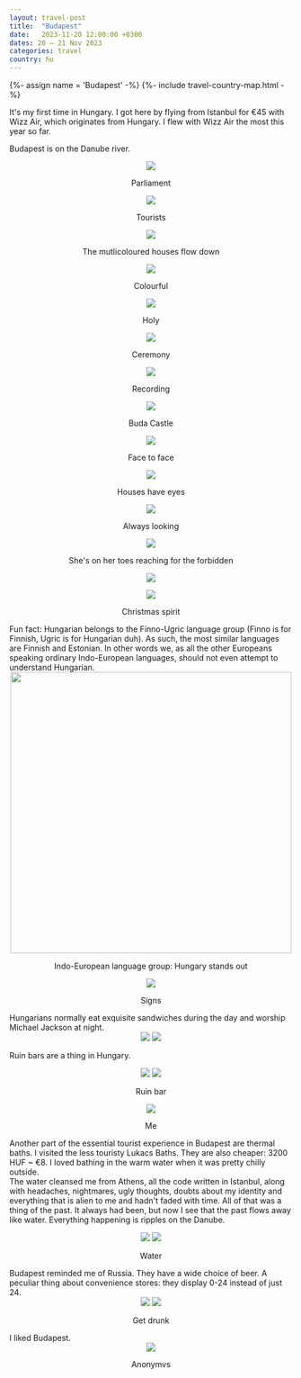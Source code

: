 ```yaml
---
layout: travel-post
title:  "Budapest"
date:   2023-11-20 12:00:00 +0300
dates: 20 – 21 Nov 2023
categories: travel
country: hu
---
```

{%- assign name = 'Budapest' -%}
{%- include travel-country-map.html -%}


It's my first time in Hungary. I got here by flying from Istanbul for €45 with Wizz Air, which originates from Hungary. I flew with Wizz Air the most this year so far. 

Budapest is on the Danube river.
<center>
<img src="{{site.baseurl}}/assets/img/budapest/1.jpg" />
<p class="image-label">Parliament</p>
</center>
<center>
<img src="{{site.baseurl}}/assets/img/budapest/2.jpg" />
<p class="image-label">Tourists</p>
</center>
<center>
<img src="{{site.baseurl}}/assets/img/budapest/3.jpg" />
<p class="image-label">The mutlicoloured houses flow down</p>
</center>
<center>
<img src="{{site.baseurl}}/assets/img/budapest/5.jpg" />
<p class="image-label">Colourful</p>
</center>
<center>
<img src="{{site.baseurl}}/assets/img/budapest/6.jpg" />
<p class="image-label">Holy</p>
</center>
<center>
<img src="{{site.baseurl}}/assets/img/budapest/7.jpg" />
<p class="image-label">Ceremony</p>
</center>
<center>
<img src="{{site.baseurl}}/assets/img/budapest/8.jpg" />
<p class="image-label">Recording</p>
</center>
<center>
<img src="{{site.baseurl}}/assets/img/budapest/9.jpg" />
<p class="image-label">Buda Castle</p>
</center>
<center>
<img src="{{site.baseurl}}/assets/img/budapest/10.jpg" />
<p class="image-label">Face to face</p>
</center>
<center>
<img src="{{site.baseurl}}/assets/img/budapest/12.jpg" />
<p class="image-label">Houses have eyes</p>
</center>
<center>
<img src="{{site.baseurl}}/assets/img/budapest/11.jpg" />
<p class="image-label">Always looking</p>
</center>
<center>
<img src="{{site.baseurl}}/assets/img/budapest/13.jpg" />
<p class="image-label">She's on her toes reaching for the forbidden</p>
</center>
<center>
<img src="{{site.baseurl}}/assets/img/budapest/15.jpg" />
<p class="image-label"></p>
</center>
<center>
<img src="{{site.baseurl}}/assets/img/budapest/14.jpg" />
<p class="image-label">Christmas spirit</p>
</center>
Fun fact: Hungarian belongs to the Finno-Ugric language group (Finno is for Finnish, Ugric is for Hungarian duh). As such, the most similar languages are Finnish and Estonian. In other words we, as all the other Europeans speaking ordinary Indo-European languages, should not even attempt to understand Hungarian.
<center>
<img src="{{site.baseurl}}/assets/img/budapest/indo-european.png" width="500" />
<p class="image-label">Indo-European language group: Hungary stands out</p>
</center>
<center>
<img src="{{site.baseurl}}/assets/img/budapest/18.jpg" />
<p class="image-label">Signs</p>
</center>
Hungarians normally eat exquisite sandwiches during the day and worship Michael Jackson at night.
<center>
    <div class="side-by-side">
        <img src="{{site.baseurl}}/assets/img/budapest/17.jpg" />
        <img src="{{site.baseurl}}/assets/img/budapest/16.jpg" />
    </div>
    <p class="image-label"></p>
</center>

Ruin bars are a thing in Hungary.
<center>
    <div class="side-by-side">
        <img src="{{site.baseurl}}/assets/img/budapest/20.jpg" />
        <img src="{{site.baseurl}}/assets/img/budapest/21.jpg" />
    </div>
    <p class="image-label">Ruin bar</p>
</center>

<center>
<img src="{{site.baseurl}}/assets/img/budapest/19.jpg" />
<p class="image-label">Me</p>
</center>

Another part of the essential tourist experience in Budapest are thermal baths. I visited the less touristy Lukacs Baths. They are also cheaper: 3200 HUF ~ €8.  I loved bathing in the warm water when it was pretty chilly outside.   
The water cleansed me from Athens, all the code written in Istanbul, along with headaches, nightmares, ugly thoughts, doubts about my identity and everything that is alien to me and hadn't faded with time. All of that was a thing of the past. It always had been, but now I see that the past flows away like water. Everything happening is ripples on the Danube.
<center>
    <div class="side-by-side">
        <img src="{{site.baseurl}}/assets/img/budapest/23.jpg" />
        <img src="{{site.baseurl}}/assets/img/budapest/22.jpg" />
    </div>
    <p class="image-label">Water</p>
</center>
Budapest reminded me of Russia. They have a wide choice of beer. A peculiar thing about convenience stores: they display 0-24 instead of just 24.
<center>
    <div class="side-by-side">
        <img src="{{site.baseurl}}/assets/img/budapest/23-1.jpg" />
        <img src="{{site.baseurl}}/assets/img/budapest/24.jpg" />
    </div>
    <p class="image-label">Get drunk</p>
</center>
I liked Budapest.
<center>
<img src="{{site.baseurl}}/assets/img/budapest/26.jpg" />
<p class="image-label">Anonymvs</p>
</center>
